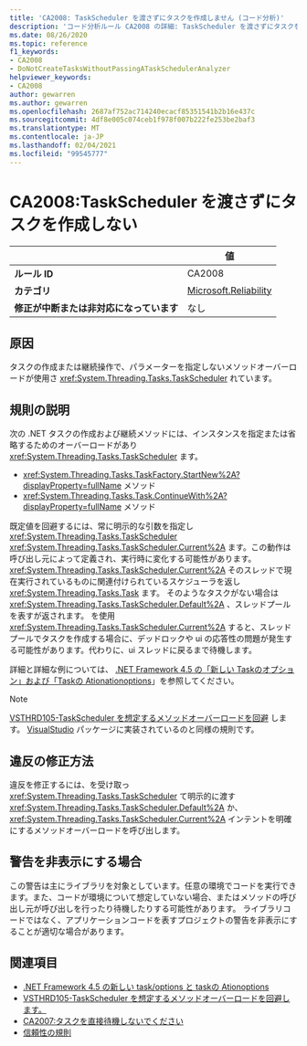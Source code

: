 ```yaml
---
title: 'CA2008: TaskScheduler を渡さずにタスクを作成しません (コード分析)'
description: 'コード分析ルール CA2008 の詳細: TaskScheduler を渡さずにタスクを作成しない'
ms.date: 08/26/2020
ms.topic: reference
f1_keywords:
- CA2008
- DoNotCreateTasksWithoutPassingATaskSchedulerAnalyzer
helpviewer_keywords:
- CA2008
author: gewarren
ms.author: gewarren
ms.openlocfilehash: 2687af752ac714240ecacf85351541b2b16e437c
ms.sourcegitcommit: 4df8e005c074ceb1f978f007b222fe253be2baf3
ms.translationtype: MT
ms.contentlocale: ja-JP
ms.lasthandoff: 02/04/2021
ms.locfileid: "99545777"
---
```

# <a name="ca2008-do-not-create-tasks-without-passing-a-taskscheduler"></a>CA2008:TaskScheduler を渡さずにタスクを作成しない

| | 値 |
|-|-|
| **ルール ID** |CA2008|
| **カテゴリ** |[Microsoft.Reliability](reliability-warnings.md)|
| **修正が中断または非対応になっています** |なし|

## <a name="cause"></a>原因

タスクの作成または継続操作で、パラメーターを指定しないメソッドオーバーロードが使用さ <xref:System.Threading.Tasks.TaskScheduler> れています。

## <a name="rule-description"></a>規則の説明

次の .NET タスクの作成および継続メソッドには、インスタンスを指定または省略するためのオーバーロードがあり <xref:System.Threading.Tasks.TaskScheduler> ます。

- <xref:System.Threading.Tasks.TaskFactory.StartNew%2A?displayProperty=fullName> メソッド
- <xref:System.Threading.Tasks.Task.ContinueWith%2A?displayProperty=fullName> メソッド

既定値を回避するには、常に明示的な引数を指定し <xref:System.Threading.Tasks.TaskScheduler> <xref:System.Threading.Tasks.TaskScheduler.Current%2A> ます。この動作は呼び出し元によって定義され、実行時に変化する可能性があります。 <xref:System.Threading.Tasks.TaskScheduler.Current%2A> そのスレッドで現在実行されているものに関連付けられているスケジューラを返し <xref:System.Threading.Tasks.Task> ます。 そのようなタスクがない場合は <xref:System.Threading.Tasks.TaskScheduler.Default%2A> 、スレッドプールを表すが返されます。 を使用 <xref:System.Threading.Tasks.TaskScheduler.Current%2A> すると、スレッドプールでタスクを作成する場合に、デッドロックや ui の応答性の問題が発生する可能性があります。代わりに、ui スレッドに戻るまで待機します。

詳細と詳細な例については、 [.NET Framework 4.5 の「新しい Taskのオプション」および「Taskの Ationationoptions](https://devblogs.microsoft.com/pfxteam/new-taskcreationoptions-and-taskcontinuationoptions-in-net-4-5/)」を参照してください。

> [!NOTE]
> [VSTHRD105-TaskScheduler を想定するメソッドオーバーロードを回避](https://github.com/microsoft/vs-threading/blob/master/doc/analyzers/VSTHRD105.md) します。 [VisualStudio](https://www.nuget.org/packages/Microsoft.VisualStudio.Threading.Analyzers) パッケージに実装されているのと同様の規則です。

## <a name="how-to-fix-violations"></a>違反の修正方法

違反を修正するには、を受け取っ <xref:System.Threading.Tasks.TaskScheduler> て明示的に渡す <xref:System.Threading.Tasks.TaskScheduler.Default%2A> か、 <xref:System.Threading.Tasks.TaskScheduler.Current%2A> インテントを明確にするメソッドオーバーロードを呼び出します。

## <a name="when-to-suppress-warnings"></a>警告を非表示にする場合

この警告は主にライブラリを対象としています。任意の環境でコードを実行できます。また、コードが環境について想定していない場合、またはメソッドの呼び出し元が呼び出しを行ったり待機したりする可能性があります。 ライブラリコードではなく、アプリケーションコードを表すプロジェクトの警告を非表示にすることが適切な場合があります。

## <a name="see-also"></a>関連項目

- [.NET Framework 4.5 の新しい task/options と taskの Ationoptions](https://devblogs.microsoft.com/pfxteam/new-taskcreationoptions-and-taskcontinuationoptions-in-net-4-5/)
- [VSTHRD105-TaskScheduler を想定するメソッドオーバーロードを回避します。](https://github.com/microsoft/vs-threading/blob/master/doc/analyzers/VSTHRD105.md)
- [CA2007:タスクを直接待機しないでください](ca2007.md)
- [信頼性の規則](reliability-warnings.md)
